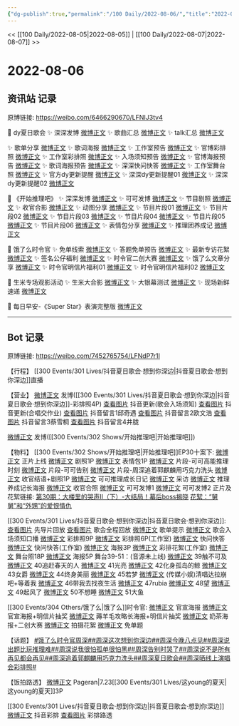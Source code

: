 ```yaml
---
{"dg-publish":true,"permalink":"/100 Daily/2022-08-06/","title":"2022-08-06","created":"2022-12-07T15:44:58.000+08:00","updated":"2023-04-11T14:46:33.000+08:00"}
---
```



<< [[100 Daily/2022-08-05\|2022-08-05]] | [[100 Daily/2022-08-07\|2022-08-07]] >>

# 2022-08-06

## 资讯站 记录

原博链接: https://weibo.com/6466290670/LFNIJ3tv4

🎤 dy夏日歌会
✨ 深深发博 [微博正文](https://m.weibo.cn/6466290670/4799457201489526)
✨ 歌曲汇总 [微博正文](https://m.weibo.cn/6466290670/4799617395593208)
✨ talk汇总 [微博正文](https://m.weibo.cn/6466290670/4799619290374268)

✨ 歌单分享 [微博正文](https://m.weibo.cn/6466290670/4799391086939721)
✨ 歌词海报 [微博正文](https://m.weibo.cn/6466290670/4799614131900782)
✨ 工作室预告 [微博正文](https://m.weibo.cn/6466290670/4799462923571205)
✨ 官博彩排照 [微博正文](https://m.weibo.cn/6466290670/4799468635422788)
✨ 工作室彩排照 [微博正文](https://m.weibo.cn/6466290670/4799457584224628)
✨ 入场须知预告 [微博正文](https://m.weibo.cn/6466290670/4799460805183305)
✨ 官博海报预告 [微博正文](https://m.weibo.cn/6466290670/4799499388061292)
✨ 歌词海报预告 [微博正文](https://m.weibo.cn/6466290670/4799571207655221)
✨ 深深快问快答 [微博正文](https://m.weibo.cn/6466290670/4799483797838154)
✨ 工作室舞台照 [微博正文](https://m.weibo.cn/6466290670/4799574454042633)
✨ 官方dy更新提醒 [微博正文](https://m.weibo.cn/6466290670/4799577318228088)
✨ 深深dy更新提醒01 [微博正文](https://m.weibo.cn/6466290670/4799550223812363)
✨ 深深dy更新提醒02 [微博正文](https://m.weibo.cn/6466290670/4799456568153272)

💫 《开始推理吧》
✨ 深深发博 [微博正文](https://m.weibo.cn/6466290670/4799540604961382)
✨ 可可发博 [微博正文](https://m.weibo.cn/6466290670/4799534947370063)
✨ 节目剧照 [微博正文](https://m.weibo.cn/6466290670/4799442709905579)
✨ 收官合影 [微博正文](https://m.weibo.cn/6466290670/4799616421988280)
✨ 动图分享 [微博正文](https://m.weibo.cn/6466290670/4799617528502870)
✨ 节目片段01 [微博正文](https://m.weibo.cn/6466290670/4799528420776493)
✨ 节目片段02 [微博正文](https://m.weibo.cn/6466290670/4799534259768665)
✨ 节目片段03 [微博正文](https://m.weibo.cn/6466290670/4799526798627774)
✨ 节目片段04 [微博正文](https://m.weibo.cn/6466290670/4799522499462750)
✨ 节目片段05 [微博正文](https://m.weibo.cn/6466290670/4799521713820920)
✨ 节目片段06 [微博正文](https://m.weibo.cn/6466290670/4799470900347349)
✨ 表情包分享 [微博正文](https://m.weibo.cn/6466290670/4799457880706977)
✨ 推理团养成记 [微博正文](https://m.weibo.cn/6466290670/4799615683789867)

💫 饿了么时令官
✨ 免单线索 [微博正文](https://m.weibo.cn/6466290670/4799618585988661)
✨ 答题免单预告 [微博正文](https://m.weibo.cn/6466290670/4799399601113038)
✨ 最新专访花絮 [微博正文](https://m.weibo.cn/6466290670/4799487346480198)
✨ 签名公仔福利 [微博正文](https://m.weibo.cn/6466290670/4799590702779696)
✨ 时令官二创大赛 [微博正文](https://m.weibo.cn/6466290670/4799437026891763)
✨ 饿了么文章分享 [微博正文](https://m.weibo.cn/6466290670/4799521144439127)
✨ 时令官明信片福利01 [微博正文](https://m.weibo.cn/6466290670/4799418098516114)
✨ 时令官明信片福利02 [微博正文](https://m.weibo.cn/6466290670/4799434736800998)

💫 生米专场观影活动
✨ 生米大合影 [微博正文](https://m.weibo.cn/6466290670/4799620788781379)
✨ 大银幕测试 [微博正文](https://m.weibo.cn/6466290670/4799392228573272)
✨ 现场新鲜速递 [微博正文](https://m.weibo.cn/6466290670/4799395961504555)

💫 每日早安-《Super Star》表演完整版 [微博正文](https://m.weibo.cn/6466290670/4799388997649303)

---
## Bot 记录

原博链接: https://weibo.com/7452765754/LFNdP7r1I

【行程】
[[300 Events/301 Lives/抖音夏日歌会·想到你深边\|抖音夏日歌会·想到你深边]]直播

【营业】
[微博正文](https://m.weibo.cn/1736988591/4799454714795296) 发博([[300 Events/301 Lives/抖音夏日歌会·想到你深边\|抖音夏日歌会·想到你深边]]-彩排照4P)
[查看图片](https://wx3.sinaimg.cn/large/0088n2Pggy1h4xfnt3yy4j30u01hdwid.jpg) 抖音更新(歌会入场须知)
[查看图片](https://wx4.sinaimg.cn/large/0088n2Pggy1h4xfojkoqej30u01hdjv1.jpg) 抖音更新(合唱交作业)
[查看图片](https://wx4.sinaimg.cn/large/0088n2Pggy1h4xfukmldqj30yi0j5765.jpg) 抖音留言1邱奇遇
[查看图片](https://wx4.sinaimg.cn/large/0088n2Pggy1h4xfu0x13cj30yi0msabm.jpg) 抖音留言2欧文浩
[查看图片](https://wx2.sinaimg.cn/large/0088n2Pggy1h4xftelpkxj30yi0fwq45.jpg) 抖音留言3蔡雪桐
[查看图片](https://wx2.sinaimg.cn/large/0088n2Pggy1h4xfssgzd3j30yi0g875p.jpg) 抖音留言4井胧

[微博正文](https://m.weibo.cn/1736988591/4799539318624976) 发博([[300 Events/302 Shows/开始推理吧\|开始推理吧]])

【物料】
[[300 Events/302 Shows/开始推理吧\|开始推理吧]]EP30十案下:
[微博正文](https://m.weibo.cn/2162247381/4799520548589314) 正片上线
[微博正文](https://m.weibo.cn/2162247381/4799436981535572) 剧照1P
[微博正文](https://m.weibo.cn/2162247381/4799452056128744) 表情包1P
[微博正文](https://m.weibo.cn/2162247381/4799457876509577) 片段-可可高能推理时刻
[微博正文](https://m.weibo.cn/2162247381/4799520909562141) 片段-可可告别
[微博正文](https://m.weibo.cn/2162247381/4799521194775351) 片段-周深追着郭麒麟用巧克力洗头
[微博正文](https://m.weibo.cn/2162247381/4799533856593983) 收官结语+剧照1P
[微博正文](https://m.weibo.cn/2162247381/4799542661480889) 可可推理成长日记
[微博正文](https://m.weibo.cn/2162247381/4799547681803884) 采访
[微博正文](https://m.weibo.cn/2162247381/4799555499988545) 推理养成记长海报
[微博正文](https://m.weibo.cn/2162247381/4799557826777315) 收官合照
[微博正文](https://m.weibo.cn/7736960489/4799534020165867) 可可发博1
[微博正文](https://m.weibo.cn/7736960489/4799555184632573) 可可发博2
正片及花絮链接:
[第30期：大楼里的哭声Ⅱ（下）-大结局！幕后boss揭晓](https://weibo.cn/sinaurl?u=http%3A%2F%2Fm.v.qq.com%2Fplay.html%3Fvid%3Dt0043asm9td%26ptag%3D887)
[花絮：“舅舅”和“外甥”的爱恨情仇](https://weibo.cn/sinaurl?u=https%3A%2F%2Fv.qq.com%2Fx%2Fcover%2Fmzc00200ynivua7%2Fg0043fpg8jx.html)

[[300 Events/301 Lives/抖音夏日歌会·想到你深边\|抖音夏日歌会·想到你深边]]:
[查看图片](https://wx2.sinaimg.cn/large/0088n2Pggy1h4xfxc33s0j30u0172got.jpg) 先导片回放
[查看图片](https://wx3.sinaimg.cn/large/0088n2Pggy1h4xfximqgqj30u0172juj.jpg) 歌会全程回放
[微博正文](https://m.weibo.cn/6466290670/4799391086939721) 歌单提示
[微博正文](https://m.weibo.cn/6020086612/4799459609285120) 歌会入场须知口播
[微博正文](https://m.weibo.cn/6020086612/4799467158766025) 彩排照9P
[微博正文](https://m.weibo.cn/7478855230/4799455155193401) 彩排照6P(工作室)
[微博正文](https://m.weibo.cn/6020086612/4799485940860824) 快问快答
[微博正文](https://m.weibo.cn/7478855230/4799475371480218) 快问快答(工作室)
[微博正文](https://m.weibo.cn/6020086612/4799497353565704) 海报3P
[微博正文](https://m.weibo.cn/7478855230/4799460402795712) 彩排花絮(工作室)
[微博正文](https://m.weibo.cn/7478855230/4799573673121168) 舞台照18P
[微博正文](https://m.weibo.cn/6020086612/4799605444971617) 海报5P
舞台39-51：(音源未上线)
[微博正文](https://m.weibo.cn/6020086612/4799586968802110) 39触不可及
[微博正文](https://m.weibo.cn/6020086612/4799564793517996) 40追赶春天的人
[微博正文](https://m.weibo.cn/6020086612/4799567529255404) 41光亮
[微博正文](https://m.weibo.cn/6020086612/4799778145437558) 42化身孤岛的鲸
[微博正文](https://m.weibo.cn/6020086612/4799571617910903) 43女爵
[微博正文](https://m.weibo.cn/6020086612/4799576328110412) 44终身美丽
[微博正文](https://m.weibo.cn/6020086612/4799577519033762) 45若梦
[微博正文](https://m.weibo.cn/2116890350/4799572272220176) (传媒小娱)清唱达拉崩吧+等着我
[微博正文](https://m.weibo.cn/6020086612/4799580283867204) 46带我去找夜生活
[微博正文](https://m.weibo.cn/6020086612/4799580728989819) 47rubia
[微博正文](https://m.weibo.cn/6020086612/4799597840700613) 48望
[微博正文](https://m.weibo.cn/6020086612/4799585275087678) 49起风了
[微博正文](https://m.weibo.cn/6020086612/4799588781786675) 50不想睡
[微博正文](https://m.weibo.cn/6020086612/4799595220311134) 51大鱼

[[300 Events/304 Others/饿了么\|饿了么]]时令官:
[微博正文](https://m.weibo.cn/1282440983/4799398947852204) 官宣海报
[微博正文](https://m.weibo.cn/7756461320/4799416177789809) 官宣海报+明信片抽奖
[微博正文](https://m.weibo.cn/7756461320/4799433336950311) 薅羊毛攻略长海报+明信片抽奖
[微博正文](https://m.weibo.cn/2606197387/4799423752438578) 奶茶海报+二创大赛
[微博正文](https://m.weibo.cn/2606197387/4799484619660643) 拍摄花絮
[微博正文](https://m.weibo.cn/1282440983/4799589284057413) 免单题

【话题】
[#饿了么时令官周深#](https://s.weibo.com/weibo?q=%23%E9%A5%BF%E4%BA%86%E4%B9%88%E6%97%B6%E4%BB%A4%E5%AE%98%E5%91%A8%E6%B7%B1%23)[#周深这次想到你深边#](https://s.weibo.com/weibo?q=%23%E5%91%A8%E6%B7%B1%E8%BF%99%E6%AC%A1%E6%83%B3%E5%88%B0%E4%BD%A0%E6%B7%B1%E8%BE%B9%23)[#周深今晚八点见#](https://s.weibo.com/weibo?q=%23%E5%91%A8%E6%B7%B1%E4%BB%8A%E6%99%9A%E5%85%AB%E7%82%B9%E8%A7%81%23)[#周深说出题比玩推理难#](https://s.weibo.com/weibo?q=%23%E5%91%A8%E6%B7%B1%E8%AF%B4%E5%87%BA%E9%A2%98%E6%AF%94%E7%8E%A9%E6%8E%A8%E7%90%86%E9%9A%BE%23)[#周深说我很怕孤单很怕黑#](https://s.weibo.com/weibo?q=%23%E5%91%A8%E6%B7%B1%E8%AF%B4%E6%88%91%E5%BE%88%E6%80%95%E5%AD%A4%E5%8D%95%E5%BE%88%E6%80%95%E9%BB%91%23)[#周深告别时哭了#](https://s.weibo.com/weibo?q=%23%E5%91%A8%E6%B7%B1%E5%91%8A%E5%88%AB%E6%97%B6%E5%93%AD%E4%BA%86%23)[#周深说不是所有再见都会再见#](https://s.weibo.com/weibo?q=%23%E5%91%A8%E6%B7%B1%E8%AF%B4%E4%B8%8D%E6%98%AF%E6%89%80%E6%9C%89%E5%86%8D%E8%A7%81%E9%83%BD%E4%BC%9A%E5%86%8D%E8%A7%81%23)[#周深追着郭麒麟用巧克力洗头#](https://s.weibo.com/weibo?q=%23%E5%91%A8%E6%B7%B1%E8%BF%BD%E7%9D%80%E9%83%AD%E9%BA%92%E9%BA%9F%E7%94%A8%E5%B7%A7%E5%85%8B%E5%8A%9B%E6%B4%97%E5%A4%B4%23)[#周深夏日歌会#](https://s.weibo.com/weibo?q=%23%E5%91%A8%E6%B7%B1%E5%A4%8F%E6%97%A5%E6%AD%8C%E4%BC%9A%23)[#周深晒线上演唱会彩排照#](https://s.weibo.com/weibo?q=%23%E5%91%A8%E6%B7%B1%E6%99%92%E7%BA%BF%E4%B8%8A%E6%BC%94%E5%94%B1%E4%BC%9A%E5%BD%A9%E6%8E%92%E7%85%A7%23)

【饭拍路透】
[微博正文](https://m.weibo.cn/7633014126/4799504060777235) Pageran|7.23[[300 Events/301 Lives/这young的夏天\|这young的夏天]]3P

[[300 Events/301 Lives/抖音夏日歌会·想到你深边\|抖音夏日歌会·想到你深边]]
[微博正文](https://m.weibo.cn/5122158435/4799272043942548) 抖音彩排
[查看图片](https://wx4.sinaimg.cn/large/0088n2Pggy1h4xfvitbaxj30u01hdtc7.jpg) 彩排路透
